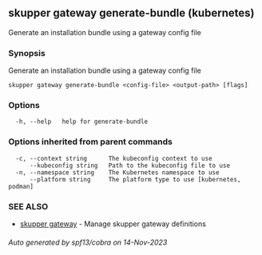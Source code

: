 ## skupper gateway generate-bundle (kubernetes)
Generate an installation bundle using a gateway config file

### Synopsis

Generate an installation bundle using a gateway config file

```
skupper gateway generate-bundle <config-file> <output-path> [flags]
```

### Options

```
  -h, --help   help for generate-bundle
```

### Options inherited from parent commands

```
  -c, --context string      The kubeconfig context to use
      --kubeconfig string   Path to the kubeconfig file to use
  -n, --namespace string    The Kubernetes namespace to use
      --platform string     The platform type to use [kubernetes, podman]
```

### SEE ALSO

* [skupper gateway](skupper_gateway.md)	 - Manage skupper gateway definitions

###### Auto generated by spf13/cobra on 14-Nov-2023
